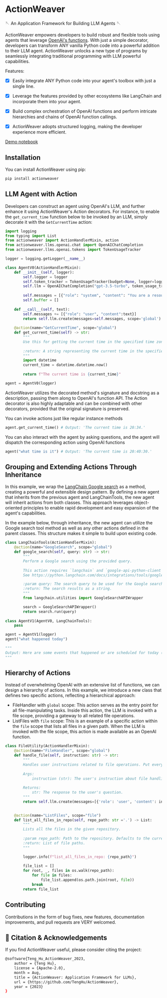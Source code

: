 # ActionWeaver

🪡 An Application Framework for Building LLM Agents 🪡


ActionWeaver empowers developers to build robust and flexible tools using agents that leverage [OpenAI's functions](https://openai.com/blog/function-calling-and-other-api-updates). With just a simple decorator, developers can transform ANY vanilla Python code into a powerful addition to their LLM agent. ActionWeaver unlocks a new type of programs by seamlessly integrating traditional programming with LLM powerful capabilities.

Features:
- [x] Easily integrate ANY Python code into your agent's toolbox with just a single line.
- [x] Leverage the features provided by other ecosystems like LangChain and incorporate them into your agent.
- [x] Build complex orchestration of OpenAI functions and perform intricate hierarchies and chains of OpenAI function callings.
- [x] ActionWeaver adopts structured logging, making the developer experience more efficient.



[Demo notebook](notebooks/tutorial.ipynb)

## Installation
You can install ActionWeaver using pip:

```python
pip install actionweaver
```

## LLM Agent with Action

Developers can construct an agent using OpenAI's LLM, and further enhance it using ActionWeaver's Action decorators. 
For instance, to enable the `get_current_time` function below to be invoked by an LLM, simply decorate it with the `GetCurrentTime` action:

```python
import logging
from typing import List
from actionweaver import ActionHandlerMixin, action
from actionweaver.llms.openai.chat import OpenAIChatCompletion
from actionweaver.llms.openai.tokens import TokenUsageTracker

logger = logging.getLogger(__name__)

class AgentV0(ActionHandlerMixin):
    def __init__(self, logger):
        self.logger = logger
        self.token_tracker = TokenUsageTracker(budget=None, logger=logger)
        self.llm = OpenAIChatCompletion("gpt-3.5-turbo", token_usage_tracker = self.token_tracker, logger=logger)
        
        self.messages = [{"role": "system", "content": "You are a resourceful assistant."}]
        self.buffer = [] 
    
    def __call__(self, text):
        self.messages += [{"role": "user", "content":text}]
        return self.llm.create(messages=self.messages, scope='global')
        
    @action(name="GetCurrentTime", scope="global")
    def get_current_time(self) -> str:
        """
        Use this for getting the current time in the specified time zone.
        
        :return: A string representing the current time in the specified time zone.
        """
        import datetime
        current_time = datetime.datetime.now()
        
        return f"The current time is {current_time}"

agent = AgentV0(logger)
```
ActionWeaver utilizes the decorated method's signature and docstring as a description, passing them along to OpenAI's function API. The Action decorator is also highly adaptable and can be combined with other decorators, provided that the original signature is preserved. 

You can invoke actions just like regular instance methods
```python
agent.get_current_time() # Output: 'The current time is 20:34.'
```
You can also interact with the agent by asking questions, and the agent will dispatch the corresponding action using OpenAI functions
```python
agent("what time is it") # Output: 'The current time is 20:40:30.'
```

##  Grouping and Extending Actions Through Inheritance

In this example, we wrap the [LangChain Google search](https://python.langchain.com/docs/integrations/tools/google_search) as a method, creating a powerful and extensible design pattern. By defining a new agent that inherits from the previous agent and LangChainTools, the new agent will inherit actions from both classes. This approach leverages object-oriented principles to enable rapid development and easy expansion of the agent's capabilities.

In the example below, through inheritance, the new agent can utilize the Google search tool method as well as any other actions defined in the parent classes. This structure makes it simple to build upon existing code.


```python
class LangChainTools(ActionHandlerMixin):
    @action(name="GoogleSearch", scope="global")
    def google_search(self, query: str) -> str:
        """
        Perform a Google search using the provided query. 
        
        This action requires `langchain` and `google-api-python-client` installed, and GOOGLE_API_KEY, GOOGLE_CSE_ID environment variables.
        See https://python.langchain.com/docs/integrations/tools/google_search.

        :param query: The search query to be used for the Google search.
        :return: The search results as a string.
        """
        from langchain.utilities import GoogleSearchAPIWrapper

        search = GoogleSearchAPIWrapper()
        return search.run(query)
    
class AgentV1(AgentV0, LangChainTools):
    pass

agent = AgentV1(logger)
agent("what happened today")

"""
Output: Here are some events that happened or are scheduled for today (August 23, 2023):\n\n1. Agreement State Event: Event Number 56678 - Maine Radiation Control Program.\n2. Childbirth Class - August 23, 2023, at 6:00 pm.\n3. No events scheduled for August 23, 2023, at Ambassador.\n4. Fine Arts - Late Start.\n5. Millersville University events.\n6. Regular City Council Meeting - August 23, 2023, at 10:00 AM.\n\nPlease note that these are just a few examples, and there may be other events happening as well.
"""
```

## Hierarchy of Actions

Instead of overwhelming OpenAI with an extensive list of functions, we can design a hierarchy of actions. In this example, we introduce a new class that defines two specific actions, reflecting a hierarchical approach:

- FileHandler with `global` scope: This action serves as the entry point for all file-manipulating tasks. Inside this action, the LLM is invoked with a file scope, providing a gateway to all related file operations.
- ListFiles with `file` scope: This is an example of a specific action within the `file` scope that lists all files in a given path. When the LLM is invoked with the file scope, this action is made available as an OpenAI function.

```python
class FileUtility(ActionHandlerMixin):
    @action(name="FileHandler", scope="global")
    def handle_file(self, instruction: str) -> str:
        """
        Handles user instructions related to file operations. Put every context in the instruction only!
    
        Args:
            instruction (str): The user's instruction about file handling.
    
        Returns:
            str: The response to the user's question.
        """
        return self.llm.create(messages=[{'role': 'user', 'content': instruction}], scope='file')
        

    @action(name="ListFiles", scope="file")
    def list_all_files_in_repo(self, repo_path: str ='.') -> List:
        """
        Lists all the files in the given repository.
    
        :param repo_path: Path to the repository. Defaults to the current directory.
        :return: List of file paths.
        """

        logger.info(f"list_all_files_in_repo: {repo_path}")
        
        file_list = []
        for root, _, files in os.walk(repo_path):
            for file in files:
                file_list.append(os.path.join(root, file))
            break
        return file_list
```

## Contributing
Contributions in the form of bug fixes, new features, documentation improvements, and pull requests are VERY welcomed.

## 📔 Citation & Acknowledgements

If you find ActionWeaver useful, please consider citing the project:

```bash
@software{Teng_Hu_ActionWeaver_2023,
    author = {Teng Hu},
    license = {Apache-2.0},
    month = Aug,
    title = {ActionWeaver: Application Framework for LLMs},
    url = {https://github.com/TengHu/ActionWeaver},
    year = {2023}
}
```

